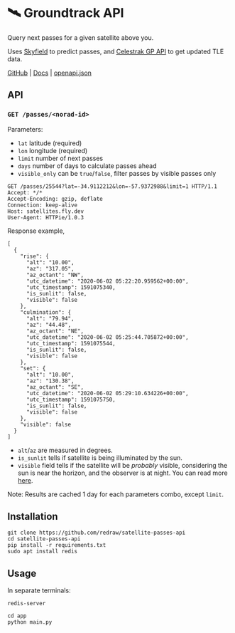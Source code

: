 # 🛰️ Groundtrack API

Query next passes for a given satellite above you.

Uses [Skyfield](https://github.com/skyfielders/python-skyfield) to predict passes, and [Celestrak GP API](https://celestrak.com/NORAD/documentation/gp-data-formats.php) to get updated TLE data.

[GitHub](https://github.com/redraw/satellite-passes-api) | [Docs](https://satellites.fly.dev/docs) | [openapi.json](https://github.com/redraw/satellite-passes-api/blob/master/app/static/openapi.json)


## API
### `GET /passes/<norad-id>`

Parameters:

- `lat` latitude (required)
- `lon` longitude (required)
- `limit` number of next passes
- `days` number of days to calculate passes ahead
- `visible_only` can be `true`/`false`, filter passes by visible passes only

```
GET /passes/25544?lat=-34.9112212&lon=-57.9372988&limit=1 HTTP/1.1
Accept: */*
Accept-Encoding: gzip, deflate
Connection: keep-alive
Host: satellites.fly.dev
User-Agent: HTTPie/1.0.3
```
Response example,
```
[
  {
    "rise": {
      "alt": "10.00",
      "az": "317.05",
      "az_octant": "NW",
      "utc_datetime": "2020-06-02 05:22:20.959562+00:00",
      "utc_timestamp": 1591075340,
      "is_sunlit": false,
      "visible": false
    },
    "culmination": {
      "alt": "79.94",
      "az": "44.48",
      "az_octant": "NE",
      "utc_datetime": "2020-06-02 05:25:44.705872+00:00",
      "utc_timestamp": 1591075544,
      "is_sunlit": false,
      "visible": false
    },
    "set": {
      "alt": "10.00",
      "az": "130.38",
      "az_octant": "SE",
      "utc_datetime": "2020-06-02 05:29:10.634226+00:00",
      "utc_timestamp": 1591075750,
      "is_sunlit": false,
      "visible": false
    },
    "visible": false
  }
]
```
- `alt`/`az` are measured in degrees.
- `is_sunlit` tells if satellite is being illuminated by the sun.
- `visible` field tells if the satellite will be _probably_ visible, considering the sun is near the horizon, and the observer is at night. You can read more [here](https://www.heavens-above.com/faq.aspx).

Note: Results are cached 1 day for each parameters combo, except `limit`.

## Installation

```commandline
git clone https://github.com/redraw/satellite-passes-api
cd satellite-passes-api
pip install -r requirements.txt
sudo apt install redis
```

## Usage

In separate terminals:

`redis-server`

```
cd app
python main.py
```